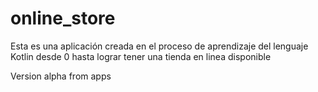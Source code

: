 # online_store
Esta es una aplicación creada en el proceso de aprendizaje del lenguaje Kotlin desde 0 hasta lograr tener una tienda en linea disponible 

Version alpha from apps
